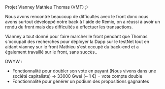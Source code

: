 Projet Vianney Mathieu Thomas (VMT) ;)

Nous avons rencontré beaucoup de difficultés avec le front donc nous avons surtout développé notre back à l'aide de Remix, 
on a réussi à avoir un rendu du front mais des difficultés à effectuer les transactions.

Vianney a tout donné pour faire marcher le front pendant que Thomas s'occupait des recherches pour déployer la Dapp sur le testNet tout en aidant vianney sur le front
Mathieu s'est occupé du back-end et a également travaillé sur le front, sans succès..

DWYW : 
- Fonctionnalité pour doubler son vote en payant (Nous vivons dans une société capitaliste) -> 33000 Gwei (~ 1 €) = vote compte double
- Fonctionnalité pour générer un podium des propositions gagnantes
